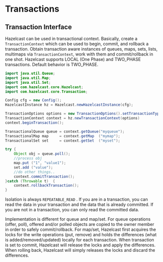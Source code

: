 

# Transactions

## Transaction Interface

Hazelcast can be used in transactional context. Basically, create a `TransactionContext` which can be used to begin, commit, and rollback a transaction. Obtain transaction aware instances of queues, maps, sets, lists, multimaps via `TransactionContext`, work with them and commit/rollback in one shot. Hazelcast supports LOCAL (One Phase) and TWO\_PHASE transactions. Default behavior is TWO\_PHASE.

```java
import java.util.Queue;
import java.util.Map;
import java.util.Set;
import com.hazelcast.core.Hazelcast;
import com.hazelcast.core.Transaction; 

Config cfg = new Config();
HazelcastInstance hz = Hazelcast.newHazelcastInstance(cfg);

TransactionOptions options = new TransactionOptions().setTransactionType(TransactionType.LOCAL);
TransactionContext context = hz.newTransactionContext(options)
context.beginTransaction();

TransactionalQueue queue = context.getQueue("myqueue");
TransactionalMap map     = context.getMap  ("mymap");
TransactionalSet set     = context.getSet  ("myset");

try {
    Object obj = queue.poll();
    //process obj
    map.put ("1", "value1");
    set.add ("value");
    //do other things..
    context.commitTransaction();
}catch (Throwable t)  {
    context.rollbackTransaction();
}
```

Isolation is always `REPEATABLE_READ` . If you are in a transaction, you can read the data in your transaction and the data that is already committed. If you are not in a transaction, you can only read the committed data. 

Implementation is different for queue and map/set. For queue operations (offer, poll), offered and/or polled objects are copied to the owner member in order to safely commit/rollback. For map/set, Hazelcast first acquires the locks for the write operations (put, remove) and holds the differences (what is added/removed/updated) locally for each transaction. When transaction is set to commit, Hazelcast will release the locks and apply the differences. When rolling back, Hazelcast will simply releases the locks and discard the differences.



